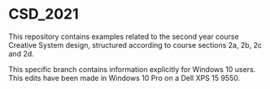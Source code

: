 # CSD_2021

This repository contains examples related to the second year course Creative System design, structured according to course sections 2a, 2b, 2c and 2d.

This specific branch contains information explicitly for Windows 10 users.
This edits have been made in Windows 10 Pro on a Dell XPS 15 9550.